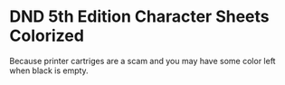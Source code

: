 # DND 5th Edition Character Sheets Colorized

Because printer cartriges are a scam and you may have some color left when black is empty.
